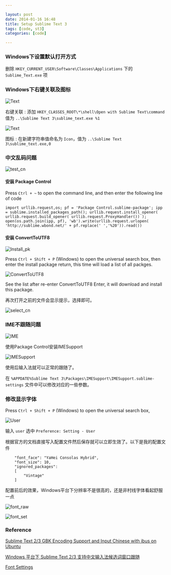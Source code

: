 ```yaml
---

layout: post
date: 2014-01-16 16:48
title: Setup Sublime Text 3	
tags: [code, st3]
categories: [code]

---
```


### Windows下设置默认打开方式

删除 `HKEY_CURRENT_USER\Software\Classes\Applications` 下的 `Sublime_Text.exe` 项

### Windows下右键关联及图标

![Text]({{site.url}}/assets/blog_img/2014-01-16-sublime-text-3/context-menu-2.png)  

右键关联 : 添加 `HKEY_CLASSES_ROOT\*\shell\Open with Sublime Text\command` 值为 `..\Sublime Text 3\sublime_text.exe %1`

![Text]({{site.url}}/assets/blog_img/2014-01-16-sublime-text-3/context-menu-1.png)

图标 : 在新建字符串值命名为 `Icon`，值为 `..\Sublime Text 3\sublime_text.exe,0`


### 中文乱码问题

![test_cn]({{site.url}}/assets/blog_img/2014-01-16-sublime-text-3/cn_test.png)  

#### 安装 Package Control

Press `Ctrl + ~` to open the command line, and then enter the following line of code

  ```
  import urllib.request,os; pf = 'Package Control.sublime-package'; ipp = sublime.installed_packages_path(); urllib.request.install_opener( urllib.request.build_opener( urllib.request.ProxyHandler()) ); open(os.path.join(ipp, pf), 'wb').write(urllib.request.urlopen( 'http://sublime.wbond.net/' + pf.replace(' ','%20')).read())
  ```

#### 安装 ConvertToUTF8 

![Install_pk]({{site.url}}/assets/blog_img/2014-01-16-sublime-text-3/Install_pk.png)  

Press `Ctrl + Shift + P` (Windows) to open the universal search box, then enter the install package return, this time will load a list of all packges. 

![ConvertToUTF8]({{site.url}}/assets/blog_img/2014-01-16-sublime-text-3/ConvertToUTF8.png)  

See the list after re-enter ConvertToUTF8 Enter, it will download and install this package.

再次打开之前的文件会显示提示，选择即可。

![select_cn]({{site.url}}/assets/blog_img/2014-01-16-sublime-text-3/select_cn.png)  


### IME不跟随问题

![IME]({{site.url}}/assets/blog_img/2014-01-16-sublime-text-3/ime.png)

使用Package Control安装IMESupport

![IMESupport]({{site.url}}/assets/blog_img/2014-01-16-sublime-text-3/IMESupport.png)

使用后输入法就可以正常的跟随了。

在 `%APPDATE%Sublime Text 3\Packages\IMESupport\IMESupport.sublime-settings` 文件中可以修改对应的一些参数。


### 修改显示字体

Press `Ctrl + Shift + P` (Windows) to open the universal search box, 

![User]({{site.url}}/assets/blog_img/2014-01-16-sublime-text-3/user.png)

输入 `user` 选中 `Preference: Setting - User` 

根据官方的文档直接写入配置文件然后保存就可以立即生效了。以下是我的配置文件

```
	"font_face": "YaHei Consolas Hybrid",
	"font_size": 10,
	"ignored_packages":
	[
		"Vintage"
	]
```

配置前后的效果，Windows平台下分辨率不是很高的，还是非村线字体看起舒服一点

![font_raw]({{site.url}}/assets/blog_img/2014-01-16-sublime-text-3/font_raw.png)

<!-- more -->

![font_set]({{site.url}}/assets/blog_img/2014-01-16-sublime-text-3/font_set.png)

### Reference

[Sublime Text 2/3 GBK Encoding Support and Input Chinese with ibus on Ubuntu][ref_st_cn]

[Windows 平台下 Sublime Text 2/3 支持中文输入法候选词窗口跟随][ref_ime]

[Font Settings][ref_font]

[ref_ime]: http://radarnyan.moe9th.com/index.php/2013/02/windows-%E5%B9%B3%E5%8F%B0%E4%B8%8B-sublime-text-2-%E6%94%AF%E6%8C%81%E4%B8%AD%E6%96%87%E8%BE%93%E5%85%A5%E6%B3%95%E5%80%99%E9%80%89%E8%AF%8D%E7%AA%97%E5%8F%A3%E8%B7%9F%E9%9A%8F/
[ref_st_cn]: http://www.mrxuri.com/2013/04/28/sublime-text-gbk-support-and-input-chinese-with-ibus-on-ubuntu.html
[ref_font]: http://www.sublimetext.com/docs/2/font.html